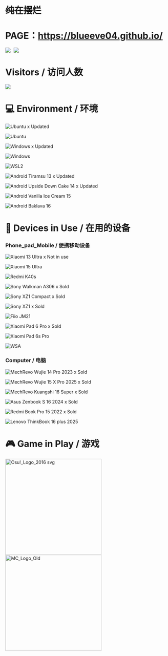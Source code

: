# ~~**纯在摆烂**~~
# PAGE：https://blueeve04.github.io/



<div style="display: flex; align-items: center;">
  <a href="https://github.com/BlueEve04" style="margin-right: 10px;">
    <img align="center" src="https://github-readme-stats.vercel.app/api?username=BlueEve04&show_icons=true&theme=dracula&hide_border=true"/>
  </a>
  <a href="https://github.com/BlueEve04" style="margin-right: 10px;">
    <img align="center" src="https://github-readme-stats.vercel.app/api/top-langs/?username=BlueEve04&layout=compact&hide_border=true&langs_count=15&theme=dracula"/>
  </a>
</div>



# Visitors / 访问人数

![](https://count.getloli.com/@BlueEve04?name=BlueEve04&theme=original-new&padding=6&offset=0&align=top&scale=1.5&pixelated=1&darkmode=auto)

# 💻 Environment / 环境

![Ubuntu](https://img.shields.io/badge/Ubuntu%2022%2e04%20LTS-DD4814?style=flat-square&logo=ubuntu&logoColor=ffffff) x Updated

![Ubuntu](https://img.shields.io/badge/Ubuntu%2025-DD4814?style=flat-square&logo=ubuntu&logoColor=ffffff)

![Windows](https://img.shields.io/badge/Windows%2011%20Pro%2024H2-00BBFF?style=flat-square&logo=Windows&logoColor=ffffff) x Updated

![Windows](https://img.shields.io/badge/Windows%2011%20Pro%2024H4-00BBFF?style=flat-square&logo=Windows&logoColor=ffffff)

![WSL2](https://img.shields.io/badge/WSL2%20Ubuntu%2024%2e04%20LTS-DD4814?style=flat-square&logo=ubuntu&logoColor=ffffff)

![Android Tiramsu 13](https://img.shields.io/badge/Android%20Tiramsu%2013-3DDC84?style=flat-square&logo=android&logoColor=ffffff) x Updated

![Android Upside Down Cake 14](https://img.shields.io/badge/Android%20Upside%20Down%20Cake%2015-3DDC84?style=flat-square&logo=android&logoColor=ffffff) x Updated

![Android Vanilla Ice Cream 15](https://img.shields.io/badge/Android%20Vanilla%20Ice%20Cream%2015-3DDC84?style=flat-square&logo=android&logoColor=ffffff)

![Android Baklava 16](https://img.shields.io/badge/Android%20Baklava%2016-3DDC84?style=flat-square&logo=android&logoColor=ffffff)


# 📱 Devices in Use / 在用的设备

### Phone_pad_Mobile / 便携移动设备
![Xiaomi 13 Ultra](https://img.shields.io/badge/Xiaomi%2013%20Ultra-FD4900?style=flat-square&logo=xiaomi&logoColor=ffffff) x Not in use

![Xiaomi 15 Ultra](https://img.shields.io/badge/Xiaomi%2015%20Ultra-FD4900?style=flat-square&logo=xiaomi&logoColor=ffffff)

![Redmi K40s](https://img.shields.io/badge/Redmi%20K40s-FD4900?style=flat-square&logo=redmi&logoColor=ffffff)

![Sony Walkman A306](https://img.shields.io/badge/Sony%20Walkman%20A306-FD4900?style=flat-square&logo=sony&logoColor=ffffff) x Sold

![Sony XZ1 Compact](https://img.shields.io/badge/Sony%20XZ1%20ACompact-FD4900?style=flat-square&logo=sony&logoColor=ffffff) x Sold

![Sony XZ1](https://img.shields.io/badge/Sony%20XZ1-FD4900?style=flat-square&logo=sony&logoColor=ffffff) x Sold

![Fiio JM21](https://img.shields.io/badge/Fiio%20JM21-FD4900?style=flat-square&logo=fiio&logoColor=ffffff)

![Xiaomi Pad 6 Pro](https://img.shields.io/badge/Xiaomi%20Pad%206%20Pro-FD4900?style=flat-square&logo=xiaomi&logoColor=ffffff) x Sold

![Xiaomi Pad 6s Pro](https://img.shields.io/badge/Xiaomi%20Pad%206S%20Pro-FD4900?style=flat-square&logo=xiaomi&logoColor=ffffff)

![WSA](https://img.shields.io/badge/Windows%20Subsystem%20For%20Android%2013-3DDC84?style=flat-square&logo=Android&logoColor=ffffff)


### Computer / 电脑

![MechRevo Wujie 14 Pro 2023](https://img.shields.io/badge/MechRevo%20Wujie%2014%20Pro-2E2E2E?style=flat-square&logo=redmi&logoColor=ffffff)  x Sold

![MechRevo Wujie 15 X Pro 2025](https://img.shields.io/badge/MechRevo%20Wujie%2015%20X%20Pro-2E2E2E?style=flat-square&logo=redmi&logoColor=ffffff)  x Sold

![MechRevo Kuangshi 16 Super](https://img.shields.io/badge/MechRevo%20Kuangshi%2016%20Super-2E2E2E?style=flat-square&logo=redmi&logoColor=ffffff) x Sold

![Asus Zenbook S 16 2024](https://img.shields.io/badge/Asus%20ZenBook%2016%202024-2E2E2E?style=flat-square&logo=asus&logoColor=f0f0f0) x Sold

![Redmi Book Pro 15 2022](https://img.shields.io/badge/RedmiBook%2015%20Pro%2015%202022-FD4900?style=flat-square&logo=xiaomi&logoColor=ffffff) x Sold

![Lenovo ThinkBook 16 plus 2025](https://img.shields.io/badge/Lenovo%20ThinkBook%2016+%202025-2E2E2E?style=flat-square&logo=lenovo&logoColor=ffffff)  


# 🎮 Game in Play / 游戏
<img width="300" height="300" alt="Osu!_Logo_2016 svg" src="https://github.com/user-attachments/assets/5ff2ddd5-58e4-4170-98b6-abdea3ce2fbd" />
<img width="300" height="300" alt="MC_Logo_Old" src="https://github.com/user-attachments/assets/ef8c71c4-1b03-40d9-a846-e1c50cec4f47" />




